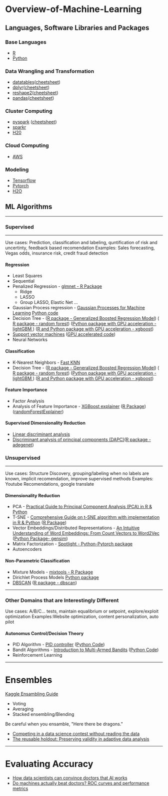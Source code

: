 # Overview-of-Machine-Learning

## Languages, Software Libraries and Packages 
### Base Languages
* [R](https://www.r-project.org)
* [Python](https://www.python.org)

### Data Wrangling and Transformation
* [datatables](https://github.com/Rdatatable/data.table/wiki/Getting-started)([cheetsheet](https://s3.amazonaws.com/assets.datacamp.com/img/blog/data+table+cheat+sheet.pdf))
* [dplyr](http://dplyr.tidyverse.org)([cheetsheet](https://www.rstudio.com/wp-content/uploads/2015/02/data-wrangling-cheatsheet.pdf))
* [reshape2](https://cran.r-project.org/web/packages/reshape2/reshape2.pdf)([cheetsheet](http://rstudio-pubs-static.s3.amazonaws.com/14391_c58a54d88eac4dfbb80d8e07bcf92194.html))
* [pandas](https://pandas.pydata.org)([cheetsheet](https://github.com/pandas-dev/pandas/blob/master/doc/cheatsheet/Pandas_Cheat_Sheet.pdf))

### Cluster Computing
* [pyspark](https://spark.apache.org/docs/0.9.0/python-programming-guide.html) ([cheetsheet](https://s3.amazonaws.com/assets.datacamp.com/blog_assets/PySpark_Cheat_Sheet_Python.pdf))
* [sparkr](https://spark.apache.org/docs/latest/sparkr.html)
* [H20](https://www.h2o.ai)

### Cloud Computing
* [AWS](https://aws.amazon.com)

### Modeling
* [Tensorflow](https://www.tensorflow.org)
* [Pytorch](http://pytorch.org)
* [H2O](https://www.h2o.ai)

## ML Algorithms
--------
### Supervised
--------
Use cases: Prediction, classification and labeling, quntification of risk and uncertinty, feedback based recomendation
Examples: Sales forecasting, Vegas odds, insurance risk, credit fraud detection

#### Regression
* Least Squares
* Sequential
* Penalized Regression - [glmnet - R Package](https://cran.r-project.org/web/packages/glmnet/glmnet.pdf)
   * Ridge
   * LASSO
   * Group LASSO, Elastic Net ...
* Gaussian Process regression - [Gaussian Processes for Machine Learning](http://www.gaussianprocess.org/gpml/chapters/RW.pdf) [Python code](http://scikit-learn.org/stable/modules/gaussian_process.html)
* Decision Tree - ([R package - Generalized Boosted Regression Model](https://cran.r-project.org/web/packages/gbm/gbm.pdf)) ([ R package - random forest](https://cran.r-project.org/web/packages/randomForest/randomForest.pdf)) ([Python package with GPU acceleration - lightGBM ](http://lightgbm.readthedocs.io/en/latest/)) ([R and Python package with GPU acceleration - xgboost](http://xgboost.readthedocs.io/en/latest/))
* [Support vector machines](https://en.wikipedia.org/wiki/Support_vector_machine) ([GPU accelerated code](https://github.com/zeyiwen/thundersvm))
* Neural Networks 
#### Classification
* K-Nearest Neighbors - [Fast KNN](https://cran.r-project.org/web/packages/FNN/FNN.pdf)
* Decision Tree - ([R package - Generalized Boosted Regression Model](https://cran.r-project.org/web/packages/gbm/gbm.pdf)) ([ R package - random forest](https://cran.r-project.org/web/packages/randomForest/randomForest.pdf)) ([Python package with GPU acceleration - lightGBM ](http://lightgbm.readthedocs.io/en/latest/)) ([R and Python package with GPU acceleration - xgboost](http://xgboost.readthedocs.io/en/latest/))

#### Feature Importance
* Factor Analysis
* Analysis of Feature Importance - [XGBoost explainer](https://medium.com/applied-data-science/new-r-package-the-xgboost-explainer-51dd7d1aa211) ([R Package](https://github.com/AppliedDataSciencePartners/xgboostExplainer)) ([randomForestExplainer](https://cran.r-project.org/web/packages/randomForestExplainer/randomForestExplainer.pdf))


#### Supervised Dimensionality Reduction
* [Linear discriminant analysis](https://en.wikipedia.org/wiki/Linear_discriminant_analysis)
* [Discriminant analysis of principal components (DAPC)](https://grunwaldlab.github.io/Population_Genetics_in_R/DAPC.html)([R package - adegenet](http://adegenet.r-forge.r-project.org))

### Unsupervised
--------
Use cases: Structure Discovery, grouping/labeling when no labels are known, implicit recomendation, improve supervised methods
Examples: Youtube Recomendations, google translate 

#### Dimensionality Reduction
* PCA - [Practical Guide to Principal Component Analysis (PCA) in R & Python](https://www.analyticsvidhya.com/blog/2016/03/practical-guide-principal-component-analysis-python/)
* T-SNE - [Comprehensive Guide on t-SNE algorithm with implementation in R & Python](https://www.analyticsvidhya.com/blog/2017/01/t-sne-implementation-r-python/) ([R Package](https://cran.r-project.org/web/packages/Rtsne/Rtsne.pdf))
* Vector Embeddings/Distributed Representations - [An Intuitive Understanding of Word Embeddings: From Count Vectors to Word2Vec](https://www.analyticsvidhya.com/blog/2017/06/word-embeddings-count-word2veec/) ([Python Package- gensim](http://gensim.readthedocs.io/en/latest/))
* Matrix Factorization - [Spotlight - Python-Pytorch package](https://github.com/maciejkula/spotlight)
* Autoencoders

#### Non-Parametric Classification
* Mixture Models - [mixtools - R Package](http://r.adu.org.za/web/packages/mixtools/vignettes/mixtools.pdf)
* Dirichlet Process Models [Python package](http://scikit-learn.org/stable/modules/mixture.html#the-dirichlet-process)
* [DBSCAN](https://en.wikipedia.org/wiki/DBSCAN) ([R package - dbscan](https://cran.r-project.org/web/packages/dbscan/dbscan.pdf))
--------
### Other Domains that are Interestingly Different

Use cases: A/B/C... tests, maintain equalibrium or setpoint, explore/exploit optimization 
Examples:Website optimization, content personalization, auto pilot

#### Autonomus Control/Decision Theory
* PID Algorithm - [PID controller](https://en.wikipedia.org/wiki/PID_controller) ([Python Code](https://github.com/ivmech/ivPID))
* Bandit Algorithms - [Introduction to Multi-Armed Bandits](http://slivkins.com/work/MAB-book.pdf) ([Python Code](https://github.com/johnmyleswhite/BanditsBook))
* Reinforcement Learning
--------
# Ensembles 

[Kaggle Ensambling Guide](https://mlwave.com/kaggle-ensembling-guide/)
* Voting
* Averaging
* Stacked ensembling/Blending

Be careful when you ensamble, "Here there be dragons."
* [Competing in a data science contest without reading the data](http://blog.mrtz.org/2015/03/09/competition.html)
* [The reusable holdout: Preserving validity in adaptive data analysis](http://science.sciencemag.org/content/349/6248/636.full)
--------
# Evaluating Accuracy

* [How data scientists can convince doctors that AI works](https://towardsdatascience.com/how-data-scientists-can-convince-doctors-that-ai-works-c27121432ccd)
* [Do machines actually beat doctors? ROC curves and performance metrics](https://lukeoakdenrayner.wordpress.com/2017/12/06/do-machines-actually-beat-doctors-roc-curves-and-performance-metrics/)





